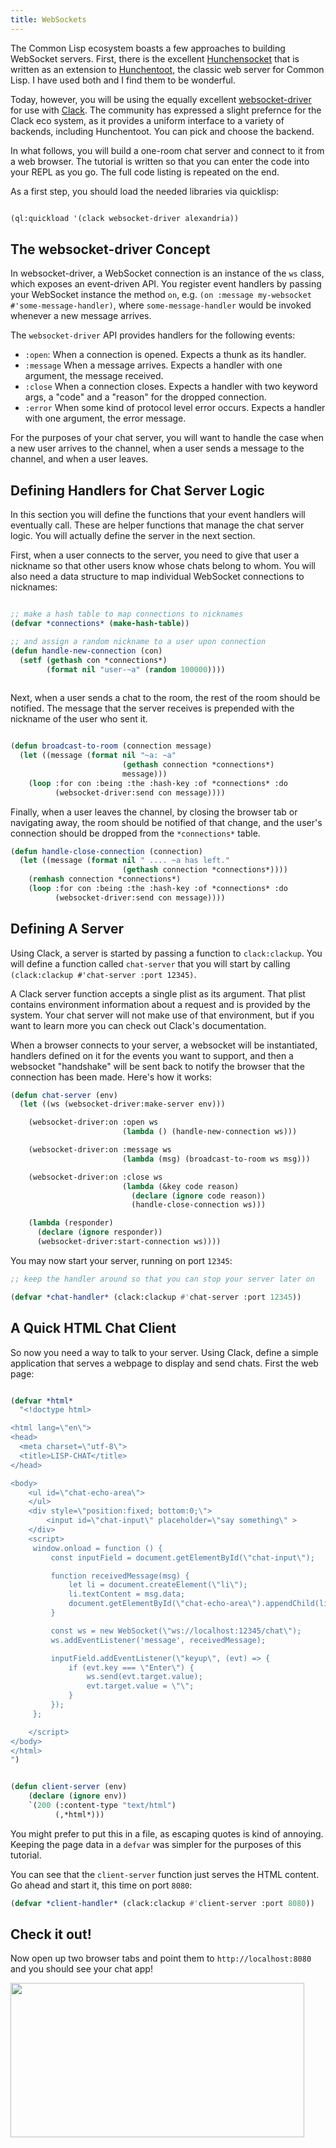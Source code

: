 ```yaml
---
title: WebSockets
---
```


The Common Lisp ecosystem boasts a few approaches to building WebSocket servers.
First, there is the excellent
[Hunchensocket](https://github.com/joaotavora/hunchensocket) that is written as
an extension to [Hunchentoot](https://edicl.github.io/hunchentoot/), the classic
web server for Common Lisp.  I have used both and I find them to be wonderful.

Today, however, you will be using the equally excellent
[websocket-driver](https://github.com/fukamachi/websocket-driver) for use with
[Clack](https://github.com/fukamachi/clack). The community has expressed a
slight prefernce for the Clack eco system, as it provides a uniform interface to
a variety of backends, including Hunchentoot. You can pick and choose the
backend.

In what follows, you will build a one-room chat server and connect to it from a
web browser. The tutorial is written so that you can enter the code into your
REPL as you go. The full code listing is repeated on the end.

As a first step, you should load the needed libraries via quicklisp:

~~~lisp

(ql:quickload '(clack websocket-driver alexandria))

~~~


## The websocket-driver Concept

In websocket-driver, a WebSocket connection is an instance of the `ws` class,
which exposes an event-driven API. You register event handlers by passing your
WebSocket instance the method `on`, e.g. `(on :message my-websocket #'some-message-handler)`, 
where `some-message-handler` would be invoked whenever a new message arrives.

The `websocket-driver` API provides handlers for the following events:

- `:open`: When a connection is opened. Expects a thunk as its handler.
- `:message` When a message arrives. Expects a handler with one argument, the message received.
- `:close` When a connection closes. Expects a handler with two keyword args, a
  "code" and a "reason" for the dropped connection.
- `:error` When some kind of protocol level error occurs. Expects a handler with
  one argument, the error message. 
  
For the purposes of your chat server, you will want to handle the case when a
new user arrives to the channel, when a user sends a message to the channel,
and when a user leaves.

## Defining Handlers for Chat Server Logic 

In this section you will define the functions that your event handlers will
eventually call. These are helper functions that manage the chat server logic.
You will actually define the server in the next section.

First, when a user connects to the server, you need to give that user a nickname
so that other users know whose chats belong to whom. You will also need a data
structure to map individual WebSocket connections to nicknames:

~~~lisp

;; make a hash table to map connections to nicknames
(defvar *connections* (make-hash-table))

;; and assign a random nickname to a user upon connection
(defun handle-new-connection (con)
  (setf (gethash con *connections*)
        (format nil "user-~a" (random 100000))))
        
~~~ 

Next, when a user sends a chat to the room, the rest of the room should be
notified. The message that the server receives is prepended with the nickname of
the user who sent it.

~~~lisp

(defun broadcast-to-room (connection message)
  (let ((message (format nil "~a: ~a"
                         (gethash connection *connections*)
                         message)))
    (loop :for con :being :the :hash-key :of *connections* :do
          (websocket-driver:send con message))))
~~~

Finally, when a user leaves the channel, by closing the browser tab or
navigating away, the room should be notified of that change, and the user's
connection should be dropped from the `*connections*` table.

~~~lisp
(defun handle-close-connection (connection)
  (let ((message (format nil " .... ~a has left."
                         (gethash connection *connections*))))
    (remhash connection *connections*)
    (loop :for con :being :the :hash-key :of *connections* :do
          (websocket-driver:send con message))))
~~~

## Defining A Server

Using Clack, a server is started by passing a function to `clack:clackup`. You
will define a function called `chat-server` that you will start by
calling `(clack:clackup #'chat-server :port 12345)`.  

A Clack server function accepts a single plist as its argument. That plist
contains environment information about a request and is provided by the system.
Your chat server will not make use of that environment, but if you want to learn
more you can check out Clack's documentation.  

When a browser connects to your server, a websocket will be instantiated,
handlers defined on it for the events you want to support, and then a websocket
"handshake" will be sent back to notify the browser that the connection has been
made. Here's how it works:

~~~lisp
(defun chat-server (env)
  (let ((ws (websocket-driver:make-server env)))

    (websocket-driver:on :open ws
                         (lambda () (handle-new-connection ws)))

    (websocket-driver:on :message ws
                         (lambda (msg) (broadcast-to-room ws msg)))

    (websocket-driver:on :close ws
                         (lambda (&key code reason)
                           (declare (ignore code reason))
                           (handle-close-connection ws)))

    (lambda (responder)
      (declare (ignore responder))
      (websocket-driver:start-connection ws))))

~~~

You may now start your server, running on port `12345`:

~~~lisp
;; keep the handler around so that you can stop your server later on

(defvar *chat-handler* (clack:clackup #'chat-server :port 12345))
~~~


## A Quick HTML Chat Client

So now you need a way to talk to your server. Using Clack, define a simple
application that serves a webpage to display and send chats.  First the web page:

~~~lisp

(defvar *html* 
  "<!doctype html>

<html lang=\"en\">
<head>
  <meta charset=\"utf-8\">
  <title>LISP-CHAT</title>
</head>

<body>
    <ul id=\"chat-echo-area\">
    </ul>
    <div style=\"position:fixed; bottom:0;\">
        <input id=\"chat-input\" placeholder=\"say something\" >
    </div>
    <script>
     window.onload = function () {
         const inputField = document.getElementById(\"chat-input\");

         function receivedMessage(msg) {
             let li = document.createElement(\"li\");
             li.textContent = msg.data;
             document.getElementById(\"chat-echo-area\").appendChild(li);
         }

         const ws = new WebSocket(\"ws://localhost:12345/chat\");
         ws.addEventListener('message', receivedMessage);

         inputField.addEventListener(\"keyup\", (evt) => {
             if (evt.key === \"Enter\") {
                 ws.send(evt.target.value);
                 evt.target.value = \"\";
             }
         });
     };

    </script>
</body>
</html>
")


(defun client-server (env)
    (declare (ignore env))
    `(200 (:content-type "text/html")
          (,*html*)))

~~~

You might prefer to put this in a file, as escaping quotes is kind of annoying.
Keeping the page data in a `defvar` was simpler for the purposes of this
tutorial.

You can see that the `client-server` function just serves the HTML content. Go
ahead and start it, this time on port `8080`:

~~~lisp
(defvar *client-handler* (clack:clackup #'client-server :port 8080))
~~~ 

## Check it out!

Now open up two browser tabs and point them to `http://localhost:8080` and you
should see your chat app!

<img src="https://raw.githubusercontent.com/thegoofist/resource-dump/master/lisp-chat.gif"
     width="470" height="247"/>



